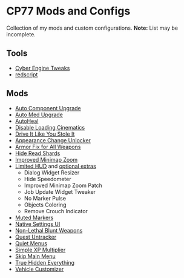 # CP77 Mods and Configs

Collection of my mods and custom configurations. **Note:** List may be incomplete.

## Tools
- [Cyber Engine Tweaks](https://www.nexusmods.com/cyberpunk2077/mods/107)
- [redscript](https://www.nexusmods.com/cyberpunk2077/mods/1511)

## Mods
- [Auto Component Upgrade](https://www.nexusmods.com/cyberpunk2077/mods/2264)
- [Auto Med Upgrade](https://www.nexusmods.com/cyberpunk2077/mods/2248)
- [AutoHeal](https://www.nexusmods.com/cyberpunk2077/mods/2148)
- [Disable Loading Cinematics](https://www.nexusmods.com/cyberpunk2077/mods/3105)
- [Drive It Like You Stole It](https://www.nexusmods.com/cyberpunk2077/mods/348)
- [Appearance Change Unlocker](https://www.nexusmods.com/cyberpunk2077/mods/3850)
- [Armor Fix for All Weapons](https://www.nexusmods.com/cyberpunk2077/mods/2834)
- [Hide Read Shards](https://www.nexusmods.com/cyberpunk2077/mods/2820)
- [Improved Minimap Zoom](https://www.nexusmods.com/cyberpunk2077/mods/2959)
- [Limited HUD](https://www.nexusmods.com/cyberpunk2077/mods/2592) and [optional extras](https://www.nexusmods.com/cyberpunk2077/mods/2592?tab=files)
    - Dialog Widget Resizer
    - Hide Speedometer
    - Improved Minimap Zoom Patch
    - Job Update Widget Tweaker
    - No Marker Pulse
    - Objects Coloring
    - Remove Crouch Indicator
- [Muted Markers](https://www.nexusmods.com/cyberpunk2077/mods/1727)
- [Native Settings UI](https://www.nexusmods.com/cyberpunk2077/mods/3518)
- [Non-Lethal Blunt Weapons](https://www.nexusmods.com/cyberpunk2077/mods/3195)
- [Quest Untracker](https://www.nexusmods.com/cyberpunk2077/mods/3154)
- [Quiet Menus](https://www.nexusmods.com/cyberpunk2077/mods/3678)
- [Simple XP Multiplier](https://www.nexusmods.com/cyberpunk2077/mods/3136)
- [Skip Main Menu](https://www.nexusmods.com/cyberpunk2077/mods/2437)
- [True Hidden Everything](https://www.nexusmods.com/cyberpunk2077/mods/2206)
- [Vehicle Customizer](https://www.nexusmods.com/cyberpunk2077/mods/3689)
